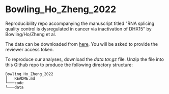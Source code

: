 # Bowling_Ho_Zheng_2022
Reproducibility repo accompanying the manuscript titled "RNA splicing quality control is dysregulated in cancer via inactivation of DHX15" by Bowling/Ho/Zheng et al.

The data can be downloaded from [here](https://1drv.ms/f/s!AiwuS6Fz15R0icgTpE2A8K0s1gwIog). You will be asked to provide the reviewer access token.

To reproduce our analyses, download the *data.tar.gz* file. Unzip the file into this Github repo to produce the following directory structure:

```
Bowling_Ho_Zheng_2022
│   README.md
└───code
└───data
```

